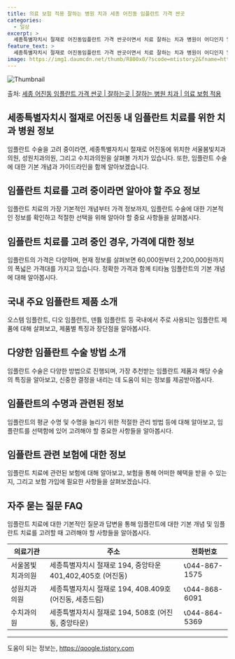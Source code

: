 ```yaml
---
title: 의료 보험 적용 잘하는 병원 치과 세종 어진동 임플란트 가격 싼곳
categories:
  - 일상
excerpt: >
  세종특별자치시 절재로 어진동임플란트 가격 싼곳이면서 치료 잘하는 치과 병원이 어디인지 알아보도록 하겠습니다. 세종특별자치시 절재로 어진동에 위치한 서울봄빛치과의원 성원치과의원 수치과의원 순서대로 안내 드리며, 임플란트 치료시 신경써야 할 부분 또한 같이 공유 드리겠습니다.2024년 임플란트 가격 살펴보기 👈 클릭임플란트 평균 가격서울봄빛치과의원표 내에 있는 전화 번호를 클릭 하시면 서울봄빛치과의원로 바로 전화 연결 됩니다.분류주소전화번호치과의원세종특별자치시 절재로 194, 중앙타운 401,402,405호 (어진동)📞044-867-1575로 전화하기서울봄빛치과의원 위치 확인하기 👈 클릭요일운영시간월요일10:30~18:30화요일09:30~20:00수요일09:30~18:30목..
feature_text: >
  세종특별자치시 절재로 어진동임플란트 가격 싼곳이면서 치료 잘하는 치과 병원이 어디인지 알아보도록 하겠습니다. 세종특별자치시 절재로 어진동에 위치한 서울봄빛치과의원 성원치과의원 수치과의원 순서대로 안내 드리며, 임플란트 치료시 신경써야 할 부분 또한 같이 공유 드리겠습니다.2024년 임플란트 가격 살펴보기 👈 클릭임플란트 평균 가격서울봄빛치과의원표 내에 있는 전화 번호를 클릭 하시면 서울봄빛치과의원로 바로 전화 연결 됩니다.분류주소전화번호치과의원세종특별자치시 절재로 194, 중앙타운 401,402,405호 (어진동)📞044-867-1575로 전화하기서울봄빛치과의원 위치 확인하기 👈 클릭요일운영시간월요일10:30~18:30화요일09:30~20:00수요일09:30~18:30목..
image: https://img1.daumcdn.net/thumb/R800x0/?scode=mtistory2&fname=https%3A%2F%2Fblog.kakaocdn.net%2Fdn%2FmcWy7%2FbtsGZ1pw2qd%2FpkwnaRWKitkt0jQWQISDv1%2Fimg.webp
---
```


![Thumbnail](https://img1.daumcdn.net/thumb/R800x0/?scode=mtistory2&fname=https%3A%2F%2Fblog.kakaocdn.net%2Fdn%2FmcWy7%2FbtsGZ1pw2qd%2FpkwnaRWKitkt0jQWQISDv1%2Fimg.webp)

<p>출처: <a href="https://qoogle.tistory.com/6872" rel="dofollow">세종 어진동 임플란트 가격 싼곳 | 잘하는곳 | 잘하는 병원 치과 | 의료 보험 적용</a> </p>

## 세종특별자치시 절재로 어진동 내 임플란트 치료를 위한 치과 병원 정보

임플란트 수술을 고려 중이라면, 세종특별자치시 절재로 어진동에 위치한 서울봄빛치과의원, 성원치과의원, 그리고 수치과의원을 살펴볼 가치가
있습니다. 또한, 임플란트 수술에 대한 기본 개념과 가이드라인을 함께 알아보겠습니다.

## **임플란트 치료를 고려 중이라면 알아야 할 주요 정보**

임플란트 치료의 가장 기본적인 개념부터 가격 정보까지, 임플란트 수술에 대한 기본적인 정보를 확인하고 적절한 선택을 위해 알아야 할 중요
사항들을 살펴봅시다.

## **임플란트 치료를 고려 중인 경우, 가격에 대한 정보**

임플란트의 가격은 다양하며, 현재 정보를 살펴보면 60,000원부터 2,200,000원까지의 폭넓은 가격대를 가지고 있습니다. 정확한 가격과
함께 티타늄 임플란트의 기본 개념에 대해 알아봅시다.

## **국내 주요 임플란트 제품 소개**

오스템 임플란트, 디오 임플란트, 덴튬 임플란트 등 국내에서 주로 사용되는 임플란트 제품에 대해 살펴보고, 제품별 특징과 장단점을
알아봅시다.

## **다양한 임플란트 수술 방법 소개**

임플란트 수술은 다양한 방법으로 진행되며, 가장 추천받는 임플란트 제품과 해당 수술의 특징을 알아보고, 신중한 결정을 내리는 데 도움이 되는
정보를 제공받아봅시다.

## **임플란트의 수명과 관련된 정보**

임플란트의 평균 수명 및 수명을 늘리기 위한 적절한 관리 방법 등에 대해 알아보고, 임플란트를 선택함에 있어 고려해야 할 중요한 사항들을
알아봅시다.

## **임플란트 관련 보험에 대한 정보**

임플란트 치료에 관련된 보험에 대해 알아보고, 보험을 통해 어떠한 혜택을 받을 수 있는지, 그리고 보험 가입에 필요한 사항들을
살펴보겠습니다.

## **자주 묻는 질문 FAQ**

임플란트 치료에 대한 기본적인 질문과 답변을 통해 임플란트에 대한 기본 개념 및 임플란트 치료를 고려할 때 고려해야 할 사항들을 알아봅시다.



**의료기관** | **주소** | **전화번호**  
---|---|---  
서울봄빛치과의원 | 세종특별자치시 절재로 194, 중앙타운 401,402,405호 (어진동) | 📞044-867-1575  
성원치과의원 | 세종특별자치시 절재로 194, 408.409호 (어진동, 세종드림) | 📞044-868-6091  
수치과의원 | 세종특별자치시 절재로 194, 508호 (어진동, 중앙타운) | 📞044-864-5369  
  




* * *





 

도움이 되는 정보는, <a href="https://qoogle.tistory.com" rel="dofollow">https://qoogle.tistory.com</a>


